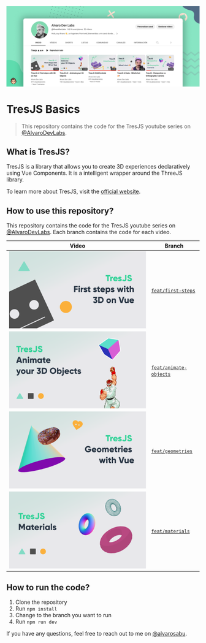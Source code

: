 ![repository-banner.png](/public/repo-banner.png)

# TresJS Basics 

> This repository contains the code for the TresJS youtube series on [@AlvaroDevLabs](https://www.youtube.com/playlist?list=PLi-X1Ojrrmi_V15dXJf_XKdss0dlDzSwa).

## What is TresJS?

TresJS is a library that allows you to create 3D experiences declaratively using Vue Components. It is a intelligent wrapper around the ThreeJS library.

To learn more about TresJS, visit the [official website](https://tresjs.org/).

## How to use this repository?

This repository contains the code for the TresJS youtube series on [@AlvaroDevLabs](https://www.youtube.com/AlvaroDevLabs). Each branch contains the code for each video.

| Video | Branch |
| --- | --- |
| [![TresJS First steps with 3D on Vue](/public/TresJS%20-%20First%20steps%20with%203D%20on%20Vue.png)](https://youtu.be/2Z3Z3YqQ5qo) | [`feat/first-steps`](https://github.com/alvarosabu/tresjs-basics/tree/feat/first-steps) |
| [![TresJS - Animate your 3D Objects with Vue](/public/TresJS%20-%20Animate%20your%203D%20Objects.png)](https://youtu.be/bDWdikyqfjk) | [`feat/animate-objects`](https://github.com/alvarosabu/tresjs-basics/tree/feat/animate-objects) |
| [![TresJS - Geometries with Vue](/public/TresJS%20-%20%20Geometries.png)](https://youtu.be/95OpiYAqkfY) | [`feat/geometries`](https://github.com/alvarosabu/tresjs-basics/tree/feat/geometries) |
| [![TresJS Materials](/public/TresJS%20-%20%20Materials.png)](https://youtu.be/25xcycMVMBc) | [`feat/materials`](https://github.com/alvarosabu/tresjs-basics/tree/feat/materials) |

## How to run the code?

1. Clone the repository
2. Run `npm install`
3. Change to the branch you want to run
4. Run `npm run dev`

If you have any questions, feel free to reach out to me on [@alvarosabu](https://twitter.com/alvarosabu).